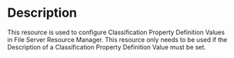 # Description

This resource is used to configure Classification Property Definition
Values in File Server Resource Manager. This resource only needs to be
used if the Description of a Classification Property Definition Value must
be set.
